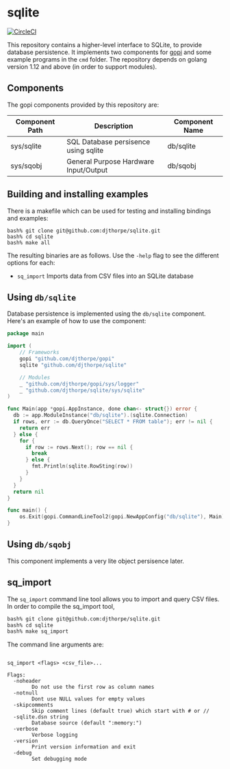 # sqlite

[![CircleCI](https://circleci.com/gh/djthorpe/sqlite/tree/master.svg?style=svg)](https://circleci.com/gh/djthorpe/sqlite/tree/master)

This repository contains a higher-level interface to SQLite, to provide database persistence.
It implements two components for [gopi](http://github.com/djthorpe/gopi) and some example 
programs in the `cmd` folder. The repository depends on golang version 1.12 and 
above (in order to support modules).

## Components

The gopi components provided by this repository are:

| Component Path | Description                            | Component Name |
| -------------- | -------------------------------------- |--------------- |
| sys/sqlite     | SQL Database persisence using sqlite   | db/sqlite      |
| sys/sqobj      | General Purpose Hardware Input/Output  | db/sqobj       |

## Building and installing examples

There is a makefile which can be used for testing and installing bindings and examples:

```
bash% git clone git@github.com:djthorpe/sqlite.git
bash% cd sqlite
bash% make all
```

The resulting binaries are as follows. Use the `-help` flag to see the different options for each:

  * `sq_import` Imports data from CSV files into an SQLite database

## Using `db/sqlite`

Database persistence is implemented using the `db/sqlite` component. Here's an example of how
to use the component:

```go
package main

import (
	// Frameworks
	gopi "github.com/djthorpe/gopi"
	sqlite "github.com/djthorpe/sqlite"

	// Modules
	_ "github.com/djthorpe/gopi/sys/logger"
	_ "github.com/djthorpe/sqlite/sys/sqlite"
)

func Main(app *gopi.AppInstance, done chan<- struct{}) error {
  db := app.ModuleInstance("db/sqlite").(sqlite.Connection)
  if rows, err := db.QueryOnce("SELECT * FROM table"); err != nil {
    return err
  } else {
    for {
      if row := rows.Next(); row == nil {
        break
      } else {
        fmt.Println(sqlite.RowSting(row))
      }
    }
  }
  return nil
}

func main() {
	os.Exit(gopi.CommandLineTool2(gopi.NewAppConfig("db/sqlite"), Main))
}
```

## Using `db/sqobj`

This component implements a very lite object persisence later.

## sq_import

The `sq_import` command line tool allows you to import and query CSV files. In order to compile
the sq_import tool,

```bash
bash% git clone git@github.com:djthorpe/sqlite.git
bash% cd sqlite
bash% make sq_import
```

The command line arguments are:

```

sq_import <flags> <csv_file>...

Flags:
  -noheader
    	Do not use the first row as column names
  -notnull
    	Dont use NULL values for empty values
  -skipcomments
    	Skip comment lines (default true) which start with # or //
  -sqlite.dsn string
    	Database source (default ":memory:")
  -verbose
    	Verbose logging
  -version
    	Print version information and exit
  -debug
    	Set debugging mode
```

